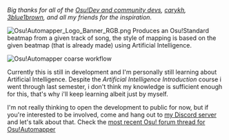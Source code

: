 *Big thanks for all of the [Osu!Dev and community devs](http://discord.gg/ppy), [carykh](https://github.com/carykh), 
[3blue1brown](https://3blue1brown.com/), and all my friends for the inspiration.*

![Osu!Automapper_Logo_Banner_RGB.png](https://media.discordapp.net/attachments/554320655970205698/554324636209381381/OsuAutomapper_logo_Banner_RGB.png?width=1026&height=342 "Osu!Automapper logo")
Produces an Osu!Standard beatmap from a given track of song, the style of mapping is based on the given beatmap (that is already made) using Artificial Intelligence.

![Osu!Automapper coarse workflow](https://media.discordapp.net/attachments/446626411621646337/548357675960762369/OsuAutomapper_Concept_Workflow.png?width=1026&height=457 "Osu!Automapper coarse workflow")

Currently this is still in development and I'm personally still learning about Artificial Intelligence. Despite the
*Artificial Intelligence Introduction* course i went through last semester, i don't think my knowledge is sufficient enough
for this, that's why i'll keep learning albeit just by myself.

I'm not really thinking to open the development to public for now, but if you're interested to be involved, come and hang out to [my Discord server](https://discord.gg/2UacHXJ) and let's talk about that. Check the [most recent Osu! forum thread for Osu!Automapper](https://osu.ppy.sh/community/forums/topics/872388)
